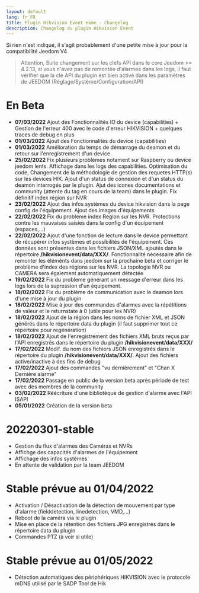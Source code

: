 ```yaml
---
layout: default
lang: fr_FR
title: Plugin Hikvision Event Home - Changelog
description: Changelog du plugin Hikvision Event
---
```

Si rien n'est indiqué, il s'agit probablement d'une petite mise à jour pour la compatibilité Jeedom V4
> Attention, Suite changement sur les clefs API dans  le core Jeedom >= 4.2.13, si vous n'avez pas de remontée d'alarmes dans les logs, il faut vérifier que la clé API du plugin est bien activé dans les paramètres de JEEDOM (Réglage/Système/Configuration/API)

# En Beta
- **07/03/2022**  Ajout des Fonctionnalités IO du device (capabilities) + Gestion de l'erreur 400 avec le code d'erreur HIKVISION + quelques traces de debug en plus
- **01/03/2022**  Ajout des Fonctionnalités du device (capabilities)
- **01/03/2022**  Amélioration du temps de démarrage du deamon et du retour sur l'enregistrement d'un device
- **25/02/2022**  Fix plusieurs problèmes notament sur Raspberry ou device jeedom lents. Affichage dans les logs des capabilities. Optimisation du code, Changement de la méthodologie de gestion des requetes HTTP(s) sur les devices HIK. Ajout d'un status de connexion et d'un status du deamon interrogés par le plugin. Ajut des icones documentations et community (attente du tag en cours de la team) dans le plugin. Fix définitif index région sur NVR
- **23/02/2022**  Ajout des infos systèmes du device hikvision dans la page config de l'équipement. Ajout des images d'équipements
- **22/02/2022**  Fix du probleme index Region sur les NVR. Protections contre les mauvaises saisies dans la config d'un équipement (espaces,...)
- **22/02/2022**  Ajout d'une fonction de lecture dans le device permettant de récupérer infos systèmes et possibilités de l'équipement. Ces données sont présentes dans les fichiers JSON/XML ajoutés dans le répertoire **/hikvisionevent/data/XXX/**. Fonctionnalité nécessaire afin de remonter les éléménts dans jeedom sur la prochaine beta et corriger le problème d'index des régions sur les NVR. La topologie NVR ou CAMERA sera également automatiquement détectée
- **19/02/2022**  Fix du probleme générant un message d'erreur dans les logs lors de la supression d'un équipement.
- **18/02/2022**  Fix du problème de communication avec le deamon lors d'une mise à jour du plugin
- **18/02/2022**  Mise à jour des commandes d'alarmes avec la répétitions de valeur et le returnstate à 0 (utile pour les NVR)
- **18/02/2022**  Ajout de la région dans les noms de fichier XML et JSON générés dans le répertoire data du plugin (il faut supprimer tout ce répertoire pour regénération)
- **18/02/2022**  Ajout de l'enregistrement des fichiers XML bruts reçus par l'API enregistrés dans le répertoire du plugin **/hikvisionevent/data/XXX/**
- **17/02/2022**  Modif. du nom des fichiers JSON enregistrés dans le répertoire du plugin **/hikvisionevent/data/XXX/**. Ajout des fichiers active/inactive à des fins de debug
- **17/02/2022**  Ajout des commandes "vu dernièrement" et "Chan X Dernière alarme"
- **17/02/2022**  Passage en public de la version beta après période de test avec des membres de la community
- **03/02/2022**  Réécriture d'une bibliotèque de gestion d'alarme avec l'API ISAPI
- **05/01/2022**  Création de la version beta

# 20220301-stable

- Gestion du flux d'alarmes des Caméras et NVRs
- Affichge des capacités d'alarmes de l'équipement
- Affichage des infos systèmes
- En attente de validation par la team JEEDOM

# Stable prévue au 01/04/2022

- Activation / Désactivation de la détection de mouvement par type d'alarme (fielddetection, linedetection, VMD,...)
- Reboot de la caméra via le plugin
- Mise en place de la rétention des fichiers JPG enregistrés dans le répertoire data du plugin
- Commandes PTZ (à voir si utile)

# Stable prévue au 01/05/2022

- Détection automatiques des périphériques HIKVISION avec le protocole mDNS utilisé par le SADP Tool de Hik


